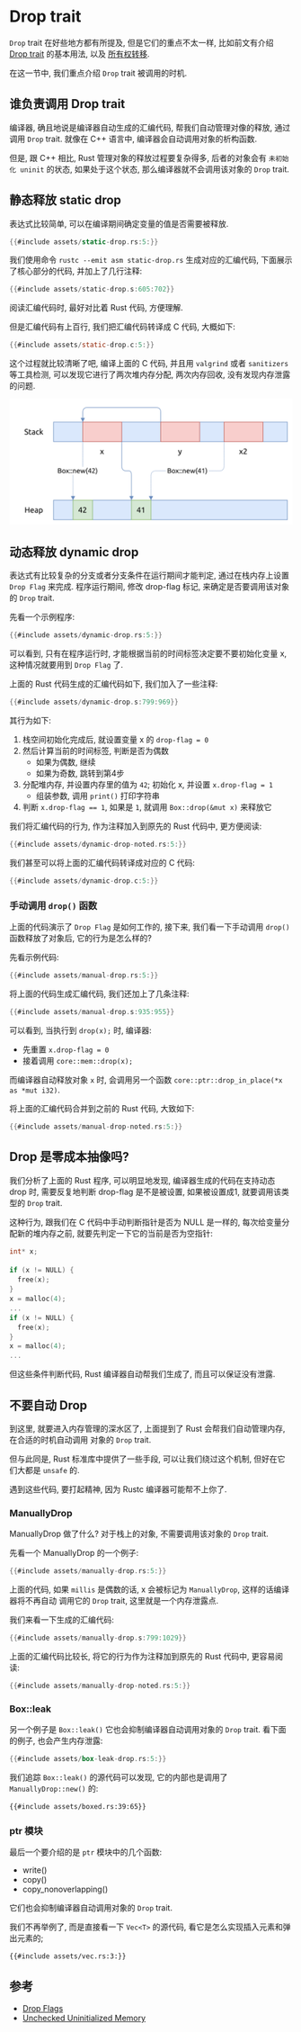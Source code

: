 # Drop trait

`Drop` trait 在好些地方都有所提及, 但是它们的重点不太一样, 比如前文有介绍
[Drop trait](../common-traits/drop.md) 的基本用法, 以及 [所有权转移](../ownership/move.md).

在这一节中, 我们重点介绍 `Drop` trait 被调用的时机.

## 谁负责调用 Drop trait

编译器, 确且地说是编译器自动生成的汇编代码, 帮我们自动管理对像的释放, 通过调用 `Drop` trait.
就像在 C++ 语言中, 编译器会自动调用对象的析构函数.

但是, 跟 C++ 相比, Rust 管理对象的释放过程要复杂得多, 后者的对象会有 `未初始化 uninit` 的状态,
如果处于这个状态, 那么编译器就不会调用该对象的 `Drop` trait.

## 静态释放 static drop

表达式比较简单, 可以在编译期间确定变量的值是否需要被释放.

```rust
{{#include assets/static-drop.rs:5:}}
```

我们使用命令 `rustc --emit asm static-drop.rs` 生成对应的汇编代码,
下面展示了核心部分的代码, 并加上了几行注释:

```asm
{{#include assets/static-drop.s:605:702}}
```

阅读汇编代码时, 最好对比着 Rust 代码, 方便理解.

但是汇编代码有上百行, 我们把汇编代码转译成 C 代码, 大概如下:

```C
{{#include assets/static-drop.c:5:}}
```

这个过程就比较清晰了吧, 编译上面的 C 代码, 并且用 `valgrind` 或者 `sanitizers` 等工具检测,
可以发现它进行了两次堆内存分配, 两次内存回收, 没有发现内存泄露的问题.

![static drop](assets/static-drop.svg)

## 动态释放 dynamic drop

表达式有比较复杂的分支或者分支条件在运行期间才能判定, 通过在栈内存上设置 `Drop Flag` 来完成.
程序运行期间, 修改 drop-flag 标记, 来确定是否要调用该对象的 `Drop` trait.

先看一个示例程序:

```rust
{{#include assets/dynamic-drop.rs:5:}}
```

可以看到, 只有在程序运行时, 才能根据当前的时间标签决定要不要初始化变量 x, 这种情况就要用到 `Drop Flag` 了.

上面的 Rust 代码生成的汇编代码如下, 我们加入了一些注释:

```asm
{{#include assets/dynamic-drop.s:799:969}}
```

其行为如下:

1. 栈空间初始化完成后, 就设置变量 x 的 `drop-flag = 0`
2. 然后计算当前的时间标签, 判断是否为偶数
    - 如果为偶数, 继续
    - 如果为奇数, 跳转到第4步
3. 分配堆内存, 并设置内存里的值为 `42`; 初始化 x, 并设置 `x.drop-flag = 1`
    - 组装参数, 调用 `print()` 打印字符串
4. 判断 `x.drop-flag == 1`, 如果是 `1`, 就调用 `Box::drop(&mut x)` 来释放它

我们将汇编代码的行为, 作为注释加入到原先的 Rust 代码中, 更方便阅读:

```rust
{{#include assets/dynamic-drop-noted.rs:5:}}
```

我们甚至可以将上面的汇编代码转译成对应的 C 代码:

```C
{{#include assets/dynamic-drop.c:5:}}
```

### 手动调用 `drop()` 函数

上面的代码演示了 `Drop Flag` 是如何工作的, 接下来, 我们看一下手动调用 `drop()` 函数释放了对象后,
它的行为是怎么样的?

先看示例代码:

```rust
{{#include assets/manual-drop.rs:5:}}
```

将上面的代码生成汇编代码, 我们还加上了几条注释:

```asm
{{#include assets/manual-drop.s:935:955}}
```

可以看到, 当执行到 `drop(x);` 时, 编译器:

- 先重置 `x.drop-flag = 0`
- 接着调用 `core::mem::drop(x);`

而编译器自动释放对象 `x` 时, 会调用另一个函数
`core::ptr::drop_in_place(*x as *mut i32)`.

将上面的汇编代码合并到之前的 Rust 代码, 大致如下:

```rust
{{#include assets/manual-drop-noted.rs:5:}}
```

## Drop 是零成本抽像吗?

我们分析了上面的 Rust 程序, 可以明显地发现, 编译器生成的代码在支持动态 drop 时, 需要反复地判断
drop-flag 是不是被设置, 如果被设置成1, 就要调用该类型的 `Drop` trait.

这种行为, 跟我们在 C 代码中手动判断指针是否为 NULL 是一样的, 每次给变量分配新的堆内存之前,
就要先判定一下它的当前是否为空指针:

```C
int* x;

if (x != NULL) {
  free(x);
}
x = malloc(4);
...
if (x != NULL) {
  free(x);
}
x = malloc(4);
...
```

但这些条件判断代码, Rust 编译器自动帮我们生成了, 而且可以保证没有泄露.

## 不要自动 Drop

到这里, 就要进入内存管理的深水区了, 上面提到了 Rust 会帮我们自动管理内存, 在合适的时机自动调用
对象的 `Drop` trait.

但与此同是, Rust 标准库中提供了一些手段, 可以让我们绕过这个机制, 但好在它们大都是 `unsafe` 的.

遇到这些代码, 要打起精神, 因为 Rustc 编译器可能帮不上你了.

### ManuallyDrop

ManuallyDrop 做了什么? 对于栈上的对象, 不需要调用该对象的 `Drop` trait.

先看一个 ManuallyDrop 的一个例子:

```rust
{{#include assets/manually-drop.rs:5:}}
```

上面的代码, 如果 `millis` 是偶数的话, x 会被标记为 `ManuallyDrop`, 这样的话编译器将不再自动
调用它的 `Drop` trait, 这里就是一个内存泄露点.

我们来看一下生成的汇编代码:

```asm
{{#include assets/manually-drop.s:799:1029}}
```

上面的汇编代码比较长, 将它的行为作为注释加到原先的 Rust 代码中, 更容易阅读:

```rust
{{#include assets/manually-drop-noted.rs:5:}}
```

### Box::leak

另一个例子是 `Box::leak()` 它也会抑制编译器自动调用对象的 `Drop` trait.
看下面的例子, 也会产生内存泄露:

```rust
{{#include assets/box-leak-drop.rs:5:}}
```

我们追踪 `Box::leak()` 的源代码可以发现, 它的内部也是调用了 `ManuallyDrop::new()` 的:

```rust, no_run
{{#include assets/boxed.rs:39:65}}
```

### ptr 模块

最后一个要介绍的是 `ptr` 模块中的几个函数:

- write()
- copy()
- copy_nonoverlapping()

它们也会抑制编译器自动调用对象的 `Drop` trait.

我们不再举例了, 而是直接看一下 `Vec<T>` 的源代码, 看它是怎么实现插入元素和弹出元素的;

```rust, no_run
{{#include assets/vec.rs:3:}}
```

## 参考

- [Drop Flags](https://doc.rust-lang.org/nomicon/drop-flags.html)
- [Unchecked Uninitialized Memory](https://doc.rust-lang.org/nomicon/unchecked-uninit.html)